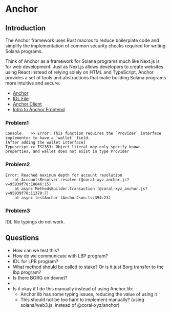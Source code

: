 
# Anchor

## Introduction

The Anchor framework uses Rust macros to reduce boilerplate code and simplify the implementation of common security checks required for writing Solana programs.

Think of Anchor as a framework for Solana programs much like Next.js is for web development. Just as Next.js allows developers to create websites using React instead of relying solely on HTML and TypeScript, Anchor provides a set of tools and abstractions that make building Solana programs more intuitive and secure.

- [Anchor](https://solana.com/developers/guides/getstarted/intro-to-anchor)
- [IDL File](https://solana.com/developers/guides/getstarted/intro-to-anchor#idl-file)
- [Anchor Client](https://solana.com/developers/guides/getstarted/intro-to-anchor#client)
- [Intro to Anchor Frontend](https://www.soldev.app/course/intro-to-anchor-frontend)

### Problem1

```
Console    >> Error: This function requires the `Provider` interface implementor to have a `wallet` field.
[After adding the wallet interface]
Typescript >> TS2353: Object literal may only specify known properties, and wallet does not exist in type Provider
```

### Problem2

```
Error: Reached maximum depth for account resolution
    at AccountsResolver.resolve (@coral-xyz_anchor.js?v=95939f78:10846:15)
    at async MethodsBuilder.transaction (@coral-xyz_anchor.js?v=95939f78:11370:7)
    at async testAnchor (AnchorJson.ts:394:23)
```

### Problem3

IDL file typings do not work.

## Questions

- How can we test this? 
- How do we communicate with LBP program? 
- IDL for LPB program?
- What method should be called to stake? Or is it just Borg transfer to the lbp program?
- Is there BORG on devnet?
- 
- Is it okay if I do this manually instead of using Anchor lib:
  - Anchor lib has some typing issues, reducing the value of using it
  - This should not be too hard to implement manually? (using solana/web3.js, instead of @coral-xyz/anchor)
